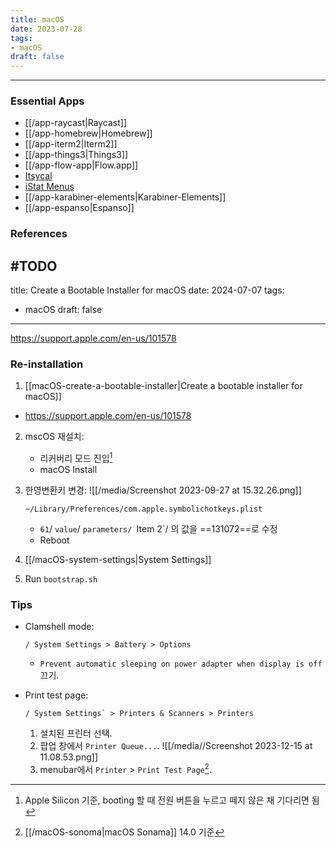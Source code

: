 ```yaml
---
title: macOS
date: 2023-07-28
tags: 
- macOS
draft: false
---
```



---
### Essential Apps
- [[/app-raycast|Raycast]]
- [[/app-homebrew|Homebrew]]
- [[/app-iterm2|Iterm2]]
- [[/app-things3|Things3]]
- [[/app-flow-app|Flow.app]]
- [Itsycal](https://www.mowglii.com/itsycal/)
- [iStat Menus](https://bjango.com/mac/istatmenus/)
- [[/app-karabiner-elements|Karabiner-Elements]]
- [[/app-espanso|Espanso]]



### References




#TODO
---
title: Create a Bootable Installer for macOS
date: 2024-07-07
tags:
- macOS
draft: false
---

https://support.apple.com/en-us/101578 








### Re-installation
1. [[macOS-create-a-bootable-installer|Create a bootable installer for macOS]]

- https://support.apple.com/en-us/101578 


2. mscOS 재설치:
	- 리커버리 모드 진입[^2]
	- macOS Install
3. 한영변환키 변경:
	![[/media/Screenshot 2023-09-27 at 15.32.26.png]]

	`~/Library/Preferences/com.apple.symbolichotkeys.plist`
	- `61`/ `value`/ `parameters/ `Item 2`/ 의 값을 ==131072==로 수정
	- Reboot
3. [[/macOS-system-settings|System Settings]]
4. Run `bootstrap.sh`

[^1]: [[/macOS-sonoma|macOS Sonama]]  14.0 기준
[^2]: Apple Silicon 기준, booting 할 때 전원 버튼을 누르고 떼지 않은 채 기다리면 됨


### Tips
- Clamshell mode:
    ```asciidoc
    / System Settings > Battery > Options
    ```
    - `Prevent automatic sleeping on power adapter when display is off` 끄기.

- Print test page:
    ```asciidoc
    / System Settings` > Printers & Scanners > Printers
    ``` 
    1. 설치된 프린터 선택.
    2. 팝업 창에서 `Printer Queue...`.
        ![[/media//Screenshot 2023-12-15 at 11.08.53.png]]
    3. menubar에서 `Printer` > `Print Test Page`[^1].

[^1]: `S-⌘ p`.
